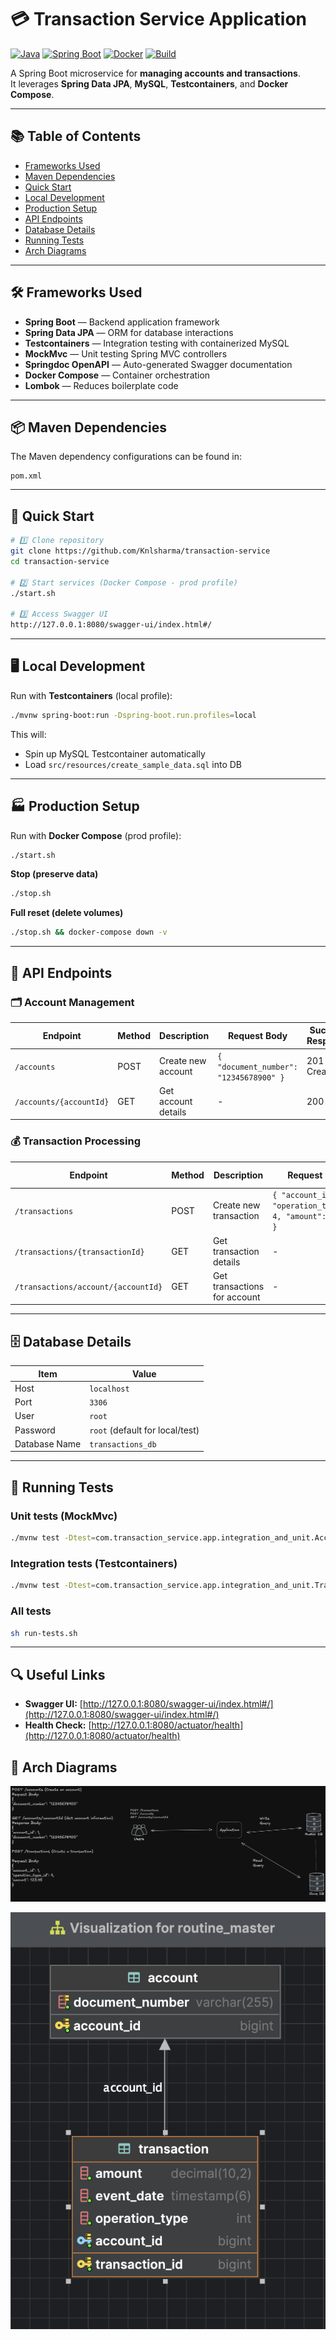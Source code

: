 # 💳 Transaction Service Application

[![Java](https://img.shields.io/badge/Java-17%2B-blue)](https://www.oracle.com/java/)
[![Spring Boot](https://img.shields.io/badge/Spring%20Boot-3.x-brightgreen)](https://spring.io/projects/spring-boot)
[![Docker](https://img.shields.io/badge/Docker-Compose-blue)](https://www.docker.com/)
[![Build](https://img.shields.io/badge/Build-Maven-orange)](https://maven.apache.org/)

A Spring Boot microservice for **managing accounts and transactions**.  
It leverages **Spring Data JPA**, **MySQL**, **Testcontainers**, and **Docker Compose**.

---

## 📚 Table of Contents

- [Frameworks Used](#-frameworks-used)
- [Maven Dependencies](#-maven-dependencies)
- [Quick Start](#-quick-start)
- [Local Development](#-local-development)
- [Production Setup](#-production-setup)
- [API Endpoints](#-api-endpoints)
- [Database Details](#-database-details)
- [Running Tests](#-running-tests)
- [Arch Diagrams](#-arch-diagrams)

---

## 🛠 Frameworks Used

- **Spring Boot** — Backend application framework
- **Spring Data JPA** — ORM for database interactions
- **Testcontainers** — Integration testing with containerized MySQL
- **MockMvc** — Unit testing Spring MVC controllers
- **Springdoc OpenAPI** — Auto-generated Swagger documentation
- **Docker Compose** — Container orchestration
- **Lombok** — Reduces boilerplate code

---

## 📦 Maven Dependencies

The Maven dependency configurations can be found in:

```
pom.xml
```

---

## 🚀 Quick Start

```bash
# 1️⃣ Clone repository
git clone https://github.com/Knlsharma/transaction-service
cd transaction-service

# 2️⃣ Start services (Docker Compose - prod profile)
./start.sh

# 3️⃣ Access Swagger UI
http://127.0.0.1:8080/swagger-ui/index.html#/
```

---

## 🖥 Local Development

Run with **Testcontainers** (local profile):

```bash
./mvnw spring-boot:run -Dspring-boot.run.profiles=local
```

This will:
- Spin up MySQL Testcontainer automatically
- Load `src/resources/create_sample_data.sql` into DB

---

## 🏭 Production Setup

Run with **Docker Compose** (prod profile):

```bash
./start.sh
```

**Stop (preserve data)**
```bash
./stop.sh
```

**Full reset (delete volumes)**
```bash
./stop.sh && docker-compose down -v
```

---

## 📌 API Endpoints

### 🗂 Account Management

| Endpoint                | Method | Description         | Request Body                                    | Success Response |
|-------------------------|--------|--------------------|-------------------------------------------------|------------------|
| `/accounts`             | POST   | Create new account | `{ "document_number": "12345678900" }`          | 201 Created      |
| `/accounts/{accountId}` | GET    | Get account details| -                                               | 200 OK           |

### 💰 Transaction Processing

| Endpoint                               | Method | Description                    | Request Body                                                              | Success Response |
|----------------------------------------|--------|--------------------------------|---------------------------------------------------------------------------|------------------|
| `/transactions`                        | POST   | Create new transaction         | `{ "account_id": 1, "operation_type_id": 4, "amount": 100.00 }`           | 201 Created      |
| `/transactions/{transactionId}`        | GET    | Get transaction details        | -                                                                         | 200 OK           |
| `/transactions/account/{accountId}`    | GET    | Get transactions for account   | -                                                                         | 200 OK           |

---

## 🗄 Database Details

| Item            | Value         |
|-----------------|--------------|
| Host            | `localhost`  |
| Port            | `3306`       |
| User            | `root`       |
| Password        | `root` (default for local/test) |
| Database Name   | `transactions_db` |

---

## 🧪 Running Tests

### Unit tests (MockMvc)
```bash
./mvnw test -Dtest=com.transaction_service.app.integration_and_unit.AccountTests
```

### Integration tests (Testcontainers)
```bash
./mvnw test -Dtest=com.transaction_service.app.integration_and_unit.TransactionTests
```

### All tests
```bash
sh run-tests.sh
```

---

## 🔍 Useful Links

- **Swagger UI:** [http://127.0.0.1:8080/swagger-ui/index.html#/](http://127.0.0.1:8080/swagger-ui/index.html#/)
- **Health Check:** [http://127.0.0.1:8080/actuator/health](http://127.0.0.1:8080/actuator/health)  



## 🧪 Arch Diagrams

![Diagram1.png](img1.png)

![Diagram2.png](img2.png)